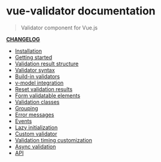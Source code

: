 # vue-validator documentation

> Validator component for Vue.js 

**[CHANGELOG](https://github.com/vuejs/vue-validator/blob/dev/CHANGELOG.md)**

- [Installation](installation.md)
- [Getting started](started.md)
- [Validation result structure](structure.md)
- [Validator syntax](syntax.md)
- [Build-in validators](validators.md)
- [v-model integration](model.md)
- [Reset validation results](reset.md)
- [Form validatable elements](elements.md)
- [Validation classes](classes.md)
- [Grouping](grouping.md)
- [Error messages](errors.md)
- [Events](events.md)
- [Lazy initialization](lazy.md)
- [Custom validator](custom.md)
- [Validation timing customization](timing.md)
- [Async validation](async.md)
- [API](api.md)
